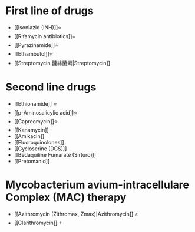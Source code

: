 # First line of drugs
- [[Isoniazid (INH)]]⭐
- [[Rifamycin antibiotics]]⭐
- [[Pyrazinamide]]⭐
- [[Ethambutol]]⭐
- [[Streptomycin 鏈絲菌素|Streptomycin]]
# Second line drugs
- [[Ethionamide]] ⭐
- [[p-Aminosalicylic acid]]⭐
- [[Capreomycin]]⭐
- [[Kanamycin]]
- [[Amikacin]] 
- [[Fluoroquinolones]]
- [[Cycloserine (DCS)]]
- [[Bedaquiline Fumarate (Sirturo)]]
- [[Pretomanid]]
# Mycobacterium avium-intracellulare Complex (MAC) therapy
- [[Azithromycin (Zithromax, Zmax)|Azithromycin]] ⭐
- [[Clarithromycin]] ⭐